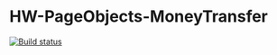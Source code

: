 # HW-PageObjects-MoneyTransfer
[![Build status](https://ci.appveyor.com/api/projects/status/slvnna6l7spljw50/branch/master?svg=true)](https://ci.appveyor.com/project/JPanf/hw-pageobjects-moneytransfer/branch/master)

